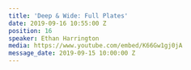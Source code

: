```yaml
---
title: 'Deep & Wide: Full Plates'
date: 2019-09-16 10:55:00 Z
position: 16
speaker: Ethan Harrington
media: https://www.youtube.com/embed/K66Gw1gj0jA
message_date: 2019-09-15 10:00:00 Z
---
```


